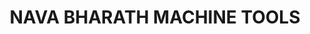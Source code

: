 ---
title: "NAVA BHARATH MACHINE TOOLS"
url: /kasaragod/nava-bharath-machine-tools/
shop: Eisenwaren
---